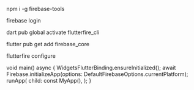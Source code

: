 
npm i -g firebase-tools

firebase login

dart pub global activate flutterfire_cli

flutter pub get add firebase_core

flutterfire configure


void main() async {
  WidgetsFlutterBinding.ensureInitialized();
  await Firebase.initializeApp(options: DefaultFirebaseOptions.currentPlatform);
  runApp(
      child: const MyApp(),
  );
}
